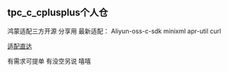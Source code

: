 ## tpc_c_cplusplus个人仓
鸿蒙适配三方开源 分享用
最新适配：
Aliyun-oss-c-sdk
minixml
apr-util
curl

[适配直达](https://github.com/htliang128/tpc_c_cplusplus/tree/main/lycium/usr)

有需求可提单 有没空另说 嘻嘻
